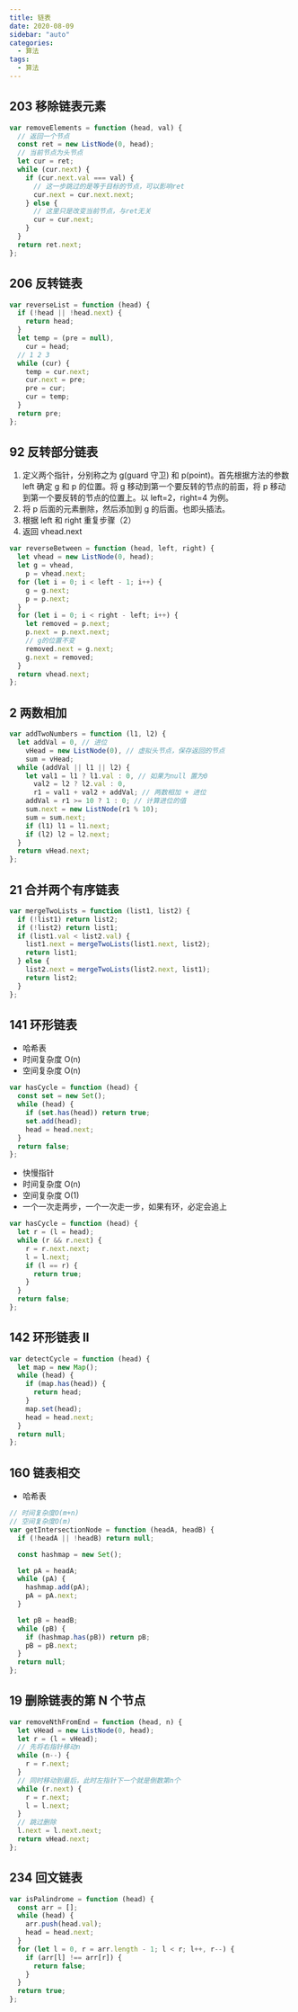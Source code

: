 ```yaml
---
title: 链表
date: 2020-08-09
sidebar: "auto"
categories:
  - 算法
tags:
  - 算法
---
```


## 203 移除链表元素

```js
var removeElements = function (head, val) {
  // 返回一个节点
  const ret = new ListNode(0, head);
  // 当前节点为头节点
  let cur = ret;
  while (cur.next) {
    if (cur.next.val === val) {
      // 这一步跳过的是等于目标的节点，可以影响ret
      cur.next = cur.next.next;
    } else {
      // 这里只是改变当前节点，与ret无关
      cur = cur.next;
    }
  }
  return ret.next;
};
```

## 206 反转链表

```js
var reverseList = function (head) {
  if (!head || !head.next) {
    return head;
  }
  let temp = (pre = null),
    cur = head;
  // 1 2 3
  while (cur) {
    temp = cur.next;
    cur.next = pre;
    pre = cur;
    cur = temp;
  }
  return pre;
};
```

## 92 反转部分链表

1.  定义两个指针，分别称之为 g(guard 守卫) 和 p(point)。首先根据方法的参数 left 确定 g 和 p 的位置。将 g 移动到第一个要反转的节点的前面，将 p 移动到第一个要反转的节点的位置上。以 left=2，right=4 为例。
2.  将 p 后面的元素删除，然后添加到 g 的后面。也即头插法。
3.  根据 left 和 right 重复步骤（2）
4.  返回 vhead.next

```js
var reverseBetween = function (head, left, right) {
  let vhead = new ListNode(0, head);
  let g = vhead,
    p = vhead.next;
  for (let i = 0; i < left - 1; i++) {
    g = g.next;
    p = p.next;
  }
  for (let i = 0; i < right - left; i++) {
    let removed = p.next;
    p.next = p.next.next;
    // g的位置不变
    removed.next = g.next;
    g.next = removed;
  }
  return vhead.next;
};
```

## 2 两数相加

```js
var addTwoNumbers = function (l1, l2) {
  let addVal = 0, // 进位
    vHead = new ListNode(0), // 虚拟头节点，保存返回的节点
    sum = vHead;
  while (addVal || l1 || l2) {
    let val1 = l1 ? l1.val : 0, // 如果为null 置为0
      val2 = l2 ? l2.val : 0,
      r1 = val1 + val2 + addVal; // 两数相加 + 进位
    addVal = r1 >= 10 ? 1 : 0; // 计算进位的值
    sum.next = new ListNode(r1 % 10);
    sum = sum.next;
    if (l1) l1 = l1.next;
    if (l2) l2 = l2.next;
  }
  return vHead.next;
};
```

## 21 合并两个有序链表

```js
var mergeTwoLists = function (list1, list2) {
  if (!list1) return list2;
  if (!list2) return list1;
  if (list1.val < list2.val) {
    list1.next = mergeTwoLists(list1.next, list2);
    return list1;
  } else {
    list2.next = mergeTwoLists(list2.next, list1);
    return list2;
  }
};
```

## 141 环形链表

- 哈希表
- 时间复杂度 O(n)
- 空间复杂度 O(n)

```js
var hasCycle = function (head) {
  const set = new Set();
  while (head) {
    if (set.has(head)) return true;
    set.add(head);
    head = head.next;
  }
  return false;
};
```

- 快慢指针
- 时间复杂度 O(n)
- 空间复杂度 O(1)
- 一个一次走两步，一个一次走一步，如果有环，必定会追上

```js
var hasCycle = function (head) {
  let r = (l = head);
  while (r && r.next) {
    r = r.next.next;
    l = l.next;
    if (l == r) {
      return true;
    }
  }
  return false;
};
```

## 142 环形链表 II

```js
var detectCycle = function (head) {
  let map = new Map();
  while (head) {
    if (map.has(head)) {
      return head;
    }
    map.set(head);
    head = head.next;
  }
  return null;
};
```

## 160 链表相交

- 哈希表

```js
// 时间复杂度O(m+n)
// 空间复杂度O(m)
var getIntersectionNode = function (headA, headB) {
  if (!headA || !headB) return null;

  const hashmap = new Set();

  let pA = headA;
  while (pA) {
    hashmap.add(pA);
    pA = pA.next;
  }

  let pB = headB;
  while (pB) {
    if (hashmap.has(pB)) return pB;
    pB = pB.next;
  }
  return null;
};
```

## 19 删除链表的第 N 个节点

```js
var removeNthFromEnd = function (head, n) {
  let vHead = new ListNode(0, head);
  let r = (l = vHead);
  // 先将右指针移动n
  while (n--) {
    r = r.next;
  }
  // 同时移动到最后，此时左指针下一个就是倒数第n个
  while (r.next) {
    r = r.next;
    l = l.next;
  }
  // 跳过删除
  l.next = l.next.next;
  return vHead.next;
};
```

## 234 回文链表

```js
var isPalindrome = function (head) {
  const arr = [];
  while (head) {
    arr.push(head.val);
    head = head.next;
  }
  for (let l = 0, r = arr.length - 1; l < r; l++, r--) {
    if (arr[l] !== arr[r]) {
      return false;
    }
  }
  return true;
};
```
